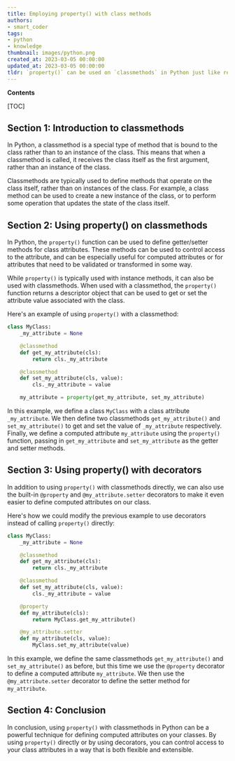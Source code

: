 ```yaml
---
title: Employing property() with class methods
authors:
- smart_coder
tags:
- python
- knowledge
thumbnail: images/python.png
created_at: 2023-03-05 00:00:00
updated_at: 2023-03-05 00:00:00
tldr: `property()` can be used on `classmethods` in Python just like regular instance methods, with the `@property` decorator applied to the method.
---
```


**Contents**

[TOC]

Section 1: Introduction to classmethods
---------------------------------------

In Python, a classmethod is a special type of method that is bound to the class rather than to an instance of the class. This means that when a classmethod is called, it receives the class itself as the first argument, rather than an instance of the class. 

Classmethods are typically used to define methods that operate on the class itself, rather than on instances of the class. For example, a class method can be used to create a new instance of the class, or to perform some operation that updates the state of the class itself.

Section 2: Using property() on classmethods
--------------------------------------------

In Python, the `property()` function can be used to define getter/setter methods for class attributes. These methods can be used to control access to the attribute, and can be especially useful for computed attributes or for attributes that need to be validated or transformed in some way.

While `property()` is typically used with instance methods, it can also be used with classmethods. When used with a classmethod, the `property()` function returns a descriptor object that can be used to get or set the attribute value associated with the class.

Here's an example of using `property()` with a classmethod:

```python
class MyClass:
    _my_attribute = None

    @classmethod
    def get_my_attribute(cls):
        return cls._my_attribute

    @classmethod 
    def set_my_attribute(cls, value):
        cls._my_attribute = value

    my_attribute = property(get_my_attribute, set_my_attribute)
```

In this example, we define a class `MyClass` with a class attribute `_my_attribute`. We then define two classmethods `get_my_attribute()` and `set_my_attribute()` to get and set the value of `_my_attribute` respectively. Finally, we define a computed attribute `my_attribute` using the `property()` function, passing in `get_my_attribute` and `set_my_attribute` as the getter and setter methods.

Section 3: Using property() with decorators
---------------------------------------------

In addition to using `property()` with classmethods directly, we can also use the built-in `@property` and `@my_attribute.setter` decorators to make it even easier to define computed attributes on our class.

Here's how we could modify the previous example to use decorators instead of calling `property()` directly:

```python
class MyClass:
    _my_attribute = None

    @classmethod
    def get_my_attribute(cls):
        return cls._my_attribute

    @classmethod 
    def set_my_attribute(cls, value):
        cls._my_attribute = value

    @property
    def my_attribute(cls):
        return MyClass.get_my_attribute()

    @my_attribute.setter
    def my_attribute(cls, value):
        MyClass.set_my_attribute(value)
```

In this example, we define the same classmethods `get_my_attribute()` and `set_my_attribute()` as before, but this time we use the `@property` decorator to define a computed attribute `my_attribute`. We then use the `@my_attribute.setter` decorator to define the setter method for `my_attribute`.

Section 4: Conclusion
----------------------

In conclusion, using `property()` with classmethods in Python can be a powerful technique for defining computed attributes on your classes. By using `property()` directly or by using decorators, you can control access to your class attributes in a way that is both flexible and extensible.
